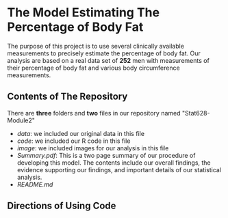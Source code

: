 

# The Model Estimating The Percentage of Body Fat
The purpose of this project is to use several clinically available measurements to precisely estimate the percentage of body fat. Our analysis are based on a real data set of **252** men with measurements of their percentage of body fat and various body circumference measurements. 

## Contents of The Repository
There are **three** folders and **two** files in our repository named "Stat628-Module2"
- *data*: we included our original data in this file
- *code*: we included our R code in this file
- *image*: we included images for our analysis in this file
- *Summary.pdf*: This is a two page summary of our procedure of developing this model. The contents include our overall findings, the evidence supporting our findings, and important details of our statistical analysis. 
- *README.md*

## Directions of Using Code
